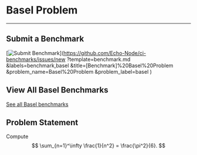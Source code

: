# Basel Problem

---

## Submit a Benchmark

[![Submit Benchmark](https://img.shields.io/badge/submit-benchmark-blue)](https://github.com/Echo-Node/ci-benchmarks/issues/new
?template=benchmark.md
&labels=benchmark,basel
&title=[Benchmark]%20Basel%20Problem
&problem_name=Basel%20Problem
&problem_label=basel
)


## View All Basel Benchmarks

[See all Basel benchmarks](https://github.com/Echo-Node/ci-benchmarks/issues?q=is%3Aissue+label%3Abenchmark+label%3Abasel)

## Problem Statement

Compute
$$
\sum_{n=1}^\infty \frac{1}{n^2}
= \frac{\pi^2}{6}.
$$

